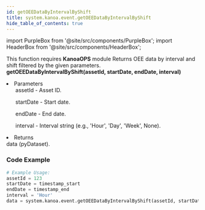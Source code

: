 ```yaml
---
id: getOEEDataByIntervalByShift
title: system.kanoa.event.getOEEDataByIntervalByShift
hide_table_of_contents: true
---
```


import PurpleBox from '@site/src/components/PurpleBox';
import HeaderBox from '@site/src/components/HeaderBox';

<PurpleBox>This function requires <b>KanoaOPS</b> module</PurpleBox>
<HeaderBox header="Description">
    Returns OEE data by interval and shift filtered by the given parameters.
</HeaderBox>
<HeaderBox header="Syntax">
    <b>getOEEDataByIntervalByShift(assetId, startDate, endDate, interval)</b>
    <li>Parameters <br />
        <ul>assetId - Asset ID.</ul>
        <ul>startDate - Start date.</ul>
        <ul>endDate - End date.</ul>
        <ul>interval - Interval string (e.g., 'Hour', 'Day', 'Week', None).</ul>
    </li>
    <li>Returns <br />
        data (pyDataset).
    </li>
</HeaderBox>

### Code Example

```python
# Example Usage:
assetId = 123
startDate = timestamp_start
endDate = timestamp_end
interval = 'Hour'
data = system.kanoa.event.getOEEDataByIntervalByShift(assetId, startDate, endDate, interval)

